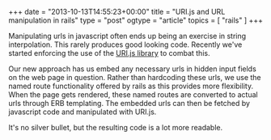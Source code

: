 +++
date = "2013-10-13T14:55:23+00:00"
title = "URI.js and URL manipulation in rails"
type = "post"
ogtype = "article"
topics = [ "rails" ]
+++

Manipulating urls in javascript often ends up being an exercise in string interpolation. This rarely produces good looking code. Recently we've started enforcing the use of the [URI.js library](https://medialize.github.io/URI.js/) to combat this.

Our new approach has us embed any necessary urls in hidden input fields on the web page in question. Rather than hardcoding these urls, we use the named route functionality offered by rails as this provides more flexibility. When the page gets rendered, these named routes are converted to actual urls through ERB templating. The embedded urls can then be fetched by javascript code and manipulated with URI.js.

It's no silver bullet, but the resulting code is a lot more readable.
